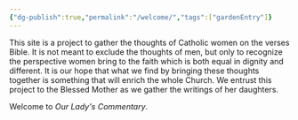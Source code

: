 ```yaml
---
{"dg-publish":true,"permalink":"/welcome/","tags":["gardenEntry"]}
---
```


This site is a project to gather the thoughts of Catholic women on the verses Bible. It is not meant to exclude the thoughts of men, but only to recognize the perspective women bring to the faith which is both equal in dignity and different. It is our hope that what we find by bringing these thoughts together is something that will enrich the whole Church. We entrust this project to the Blessed Mother as we gather the writings of her daughters. 

Welcome to *Our Lady's Commentary*.
